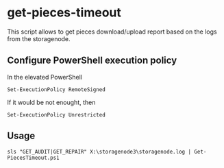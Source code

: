 # get-pieces-timeout

This script allows to get pieces download/upload report based on the logs from the storagenode.

## Configure PowerShell execution policy
In the elevated PowerShell
```
Set-ExecutionPolicy RemoteSigned
```
If it would be not enought, then
```
Set-ExecutionPolicy Unrestricted
```

## Usage
```
sls "GET_AUDIT|GET_REPAIR" X:\storagenode3\storagenode.log | Get-PiecesTimeout.ps1
```